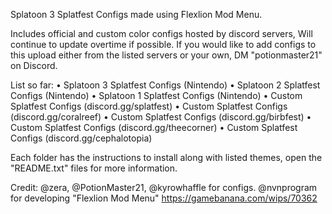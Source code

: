 Splatoon 3 Splatfest Configs made using Flexlion Mod Menu.

Includes official and custom color configs hosted by discord servers, Will continue to update overtime if possible. If you would like to add configs to this upload either from the listed servers or your own, DM "potionmaster21" on Discord.

List so far:
• Splatoon 3 Splatfest Configs (Nintendo)
• Splatoon 2 Splatfest Configs (Nintendo)
• Splatoon 1 Splatfest Configs (Nintendo)
• Custom Splatfest Configs (discord.gg/splatfest)
• Custom Splatfest Configs (discord.gg/coralreef)
• Custom Splatfest Configs (discord.gg/birbfest)
• Custom Splatfest Configs (discord.gg/theecorner)
• Custom Splatfest Configs (discord.gg/cephalotopia)

Each folder has the instructions to install along with listed themes, open the "README.txt" files for more information.

Credit: @zera, @PotionMaster21, @kyrowhaffle for configs. @nvnprogram for developing "Flexlion Mod Menu" https://gamebanana.com/wips/70362
